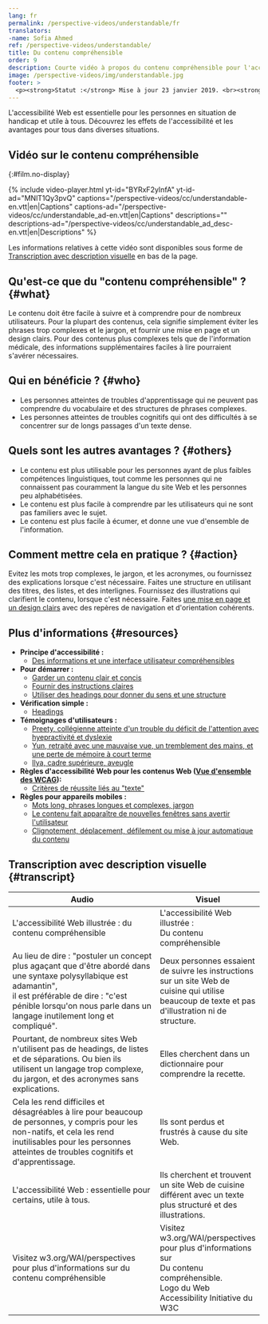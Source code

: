 ```yaml
---
lang: fr
permalink: /perspective-videos/understandable/fr
translators: 
-name: Sofia Ahmed
ref: /perspective-videos/understandable/
title: Du contenu compréhensible
order: 9
description: Courte vidéo à propos du contenu compréhensible pour l'accessibilité Web - de quoi s'agit-il, qui en bénéficie, et comment mettre cela en pratique.
image: /perspective-videos/img/understandable.jpg
footer: >
  <p><strong>Statut :</strong> Mise à jour 23 janvier 2019. <br><strong>Auteur et direction du projet :</strong> <a href="https://www.w3.org/People/shadi">Shadi Abou-Zahra</a>. Développé par le <a href="https://www.w3.org/WAI/EO/">Groupe de travail Éducation et Promotion</a> avec le soutien du projet <a href="https://www.w3.org/WAI/DEV/">WAI-DEV</a> financé par la Commission européenne (CE)<a href="./acknowledgements/">Remerciements</a>.</p>
---
```


L'accessibilité Web est essentielle pour les personnes en situation de handicap et utile à tous. Découvrez les effets de l'accessibilité et les avantages pour tous dans diverses situations.

## Vidéo sur le contenu compréhensible
{:#film.no-display}

{% include video-player.html
    yt-id="BYRxF2yInfA"
    yt-id-ad="MNlT1Qy3pvQ"
    captions="/perspective-videos/cc/understandable-en.vtt|en|Captions"
    captions-ad="/perspective-videos/cc/understandable_ad-en.vtt|en|Captions"
    descriptions=""
    descriptions-ad="/perspective-videos/cc/understandable_ad_desc-en.vtt|en|Descriptions"
%}

Les informations relatives à cette vidéo sont disponibles sous forme de [Transcription avec description visuelle](#transcript) en bas de la page.

Qu'est-ce que du "contenu compréhensible" ? {#what}
---------------------------------

Le contenu doit être facile à suivre et à comprendre pour de nombreux utilisateurs. Pour la plupart des contenus, cela signifie simplement éviter les phrases trop complexes et le jargon, et fournir une mise en page et un design clairs. Pour des contenus plus complexes tels que de l'information médicale, des informations supplémentaires faciles à lire pourraient s'avérer nécessaires.

Qui en bénéficie ? {#who}
----------------------------

-   Les personnes atteintes de troubles d'apprentissage qui ne peuvent pas comprendre du vocabulaire et des structures de phrases complexes.
-   Les personnes atteintes de troubles cognitifs qui ont des difficultés à se concentrer sur de longs passages d'un texte dense.

Quels sont les autres avantages ? {#others}
---------------------------------

-   Le contenu est plus utilisable pour les personnes ayant de plus faibles compétences linguistiques, tout comme les personnes qui ne connaissent pas couramment la langue du site Web et les personnes peu alphabétisées.
-   Le contenu est plus facile à comprendre par les utilisateurs qui ne sont pas familiers avec le sujet.
-   Le contenu est plus facile à écumer, et donne une vue d'ensemble de l'information.

Comment mettre cela en pratique ? {#action}
--------------------------------------

Evitez les mots trop complexes, le jargon, et les acronymes, ou fournissez des explications lorsque c'est nécessaire. Faites une structure en utilisant des titres, des listes, et des interlignes. Fournissez des illustrations qui clarifient le contenu, lorsque c'est nécessaire. Faites [une mise en page et un design clairs](/perspective-videos/layout/) avec des repères de navigation et d'orientation cohérents.

Plus d'informations {#resources}
----------

-   **Principe d'accessibilité :**
    -   [Des informations et une interface utilisateur compréhensibles](/fundamentals/accessibility-principles/#understandable)
-   **Pour démarrer :**
    -   [Garder un contenu clair et concis](/tips/writing/#keep-content-clear-and-concise) 
    -   [Fournir des instructions claires](/tips/writing/#provide-clear-instructions) 
    -   [Utiliser des headings pour donner du sens et une structure](/tips/writing/#use-headings-to-convey-meaning-and-structure) 
-   **Vérification simple :**
    -   [Headings](/test-evaluate/preliminary/#headings) 
-   **Témoignages d'utilisateurs :**
    -   [Preety, collégienne atteinte d'un trouble du déficit de l'attention avec hyepractivité et dyslexie](/people-use-web/user-stories/#classroomstudent)
    -   [Yun, retraité avec une mauvaise vue, un tremblement des mains, et une perte de mémoire à court terme](/people-use-web/user-stories/#retiree)
    -   [Ilya, cadre supérieure, aveugle](/people-use-web/user-stories/#supermarketassistant)
-   **Règles d'accessibilité Web pour les contenus Web ([Vue d'ensemble des WCAG](/standards-guidelines/wcag/)):**
    -   [Critères de réussite liés au "texte"](https://www.w3.org/WAI/WCAG21/quickref/?tags=text) 
-   **Règles pour appareils mobiles :**
    -   [Mots long, phrases longues et complexes, jargon](/standards-guidelines/shared-experiences/#complex) 
    -   [Le contenu fait apparaître de nouvelles fenêtres sans avertir l'utilisateur](/standards-guidelines/shared-experiences/#popups) 
    -   [Clignotement, déplacement, défilement ou mise à jour automatique du contenu](/standards-guidelines/shared-experiences/#dynamic) 

## Transcription avec description visuelle {#transcript}

 <table>
  <thead>
    <tr>
      <th width="65%">Audio</th>
      <th>Visuel</th>
    </tr>
  </thead>
  <tbody>
    <tr>
      <td>L'accessibilité Web illustrée : du contenu compréhensible</td>
      <td>L'accessibilité Web illustrée :<br>
        Du contenu compréhensible</td>
    </tr>
    <tr>
      <td>Au lieu de dire : &quot;postuler un concept plus agaçant que d'être abordé dans une syntaxe polysyllabique est adamantin&quot;,<br>
        il est préférable de dire : &quot;c'est pénible lorsqu'on nous parle dans un langage inutilement long et compliqué&quot;.</td>
      <td>Deux personnes essaient de suivre les instructions sur un site Web de cuisine qui utilise beaucoup de texte et pas d'illustration ni de structure.</td>
    </tr>
    <tr>
      <td>Pourtant, de nombreux sites Web n'utilisent pas de headings, de listes et de séparations. Ou bien ils utilisent un langage trop complexe, du jargon, et des acronymes sans explications.</td>
      <td>Elles cherchent dans un dictionnaire pour comprendre la recette.</td>
    </tr>
    <tr>
      <td>Cela les rend difficiles et désagréables à lire pour beaucoup de personnes, y compris pour les non-natifs, et cela les rend inutilisables pour les personnes atteintes de troubles cognitifs et d'apprentissage.</td>
      <td>Ils sont perdus et frustrés à cause du site Web.</td>
    </tr>
    <tr>
      <td>L'accessibilité Web : essentielle pour certains, utile à tous.</td>
      <td>Ils cherchent et trouvent un site Web de cuisine différent avec un texte plus structuré et des illustrations.</td>
    </tr>
    <tr>
      <td>Visitez w3.org/WAI/perspectives pour plus d'informations sur du contenu compréhensible</td>
      <td>Visitez<br>
        w3.org/WAI/perspectives<br>
        pour plus d'informations sur<br>
        Du contenu compréhensible.<br>
        Logo du Web Accessibility Initiative du W3C</td>
    </tr>
  </tbody>
</table>
